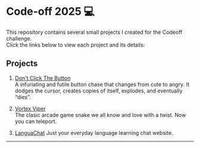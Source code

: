 # Code-off 2025 💻

This repository contains several small projects I created for the Codeoff challenge.  
Click the links below to view each project and its details:

## Projects

1. [Don't Click The Button](./TrickyButton/README.md)  
   A infuriating and futile button chase that changes from cute to angry. It dodges the cursor, creates copies of itself, explodes, and eventually “dies”.

2. [Vortex Viper](./ArcadeGame/README.md)  
   The clasic arcade game snake we all know and love with a twist.
   Now you can teleport.

3. [LanguaChat](./LanguaChat/README.md)
   Just your everyday language learning chat website.


---


